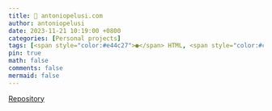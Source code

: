 ```yaml
---
title: 🪪 antoniopelusi.com
author: antoniopelusi
date: 2023-11-21 10:19:00 +0800
categories: [Personal projects]
tags: [<span style="color:#e44c27">●</span> HTML, <span style="color:#c6538c">●</span> SCSS, <span style="color:#f1e15a">●</span> JavaScript, <span style="color:#89e051">●</span> Shell, <span style="color:#6f1515">●</span> Ruby]
pin: true
math: false
comments: false
mermaid: false
---
```


<script async defer src="https://buttons.github.io/buttons.js"></script>

<a class="github-button" href="https://github.com/antoniopelusi/antoniopelusi.com" data-color-scheme="no-preference: dark;" data-size="large" aria-label="Repository">Repository</a>